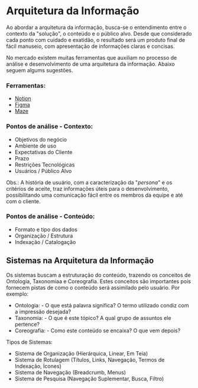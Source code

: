 # Arquitetura da Informação

Ao abordar a arquitetura da informação, busca-se o entendimento entre o contexto da "solução", o conteúdo e o público alvo. Desde que considerado cada ponto com cuidado e exatidão, o resultado será um produto final de fácil manuseio, com apresentação de informações claras e concisas.

No mercado existem muitas ferramentas que auxiliam no processo de análise e desenvolvimento de uma arquitetura da informação. Abaixo seguem algums sugestões.

### Ferramentas:

- [Notion](notion.so)
- [Figma](figma.com/pt-br/)
- [Maze](maze.co)

### Pontos de análise - Contexto:

- Objetivos do negócio
- Ambiente de uso
- Expectativas do Cliente
- Prazo
- Restrições Tecnológicas
- Usuários / Público Alvo

Obs.: A história de usuário, com a caracterização da "_persona_" e os critérios de aceite, traz informações úteis para o desenvolvimento, possibilitando uma comunicação fácil entre os membros da equipe e até com o cliente.

### Pontos de análise - Conteúdo:

- Formato e tipo dos dados
- Organização / Estrutura
- Indexação / Catalogação

## Sistemas na Arquitetura da Informação

Os sistemas buscam a estruturação do conteúdo, trazendo os conceitos de Ontologia, Taxonomiaa e Coreografia. Estes conceitos são importantes pois fornecem pistas de como o conteúdo será assimilado pelo usuário. Por exemplo:

- Ontologia: - O que está palavra significa? O termo utilizado condiz com a impressão desejada?
- Taxonomia: - O que é este tópico? A qual grupo de assuntos ele pertence? 
- Coreografia: - Como este conteúdo se encaixa? O que vem depois? 

Tipos de Sistemas:

- Sistema de Organização (Hierárquica, Linear, Em Teia)
- Sistema de Rotulagem (Títulos, Links, Navegação, Termos de Indexação, Ícones)
- Sistema de Navegação (Breadcrumb, Menus)
- Sistema de Pesquisa (Navegação Suplementar, Busca, Filtro)
